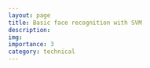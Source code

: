 ```yaml
---
layout: page
title: Basic face recognition with SVM 
description: 
img:
importance: 3
category: technical
---
```

